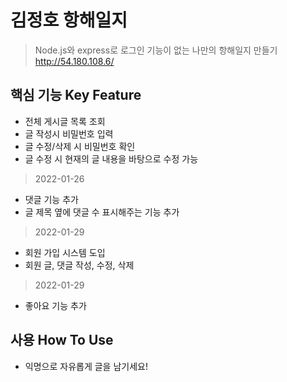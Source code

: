 # 김정호 항해일지



> Node.js와 express로 로그인 기능이 없는 나만의 항해일지 만들기
http://54.180.108.6/

## 핵심 기능  Key Feature
- 전체 게시글 목록 조회
- 글 작성시 비밀번호 입력
- 글 수정/삭제 시 비밀번호 확인
- 글 수정 시 현재의 글 내용을 바탕으로 수정 가능
> 2022-01-26
- 댓글 기능 추가
- 글 제목 옆에 댓글 수 표시해주는 기능 추가
> 2022-01-29
- 회원 가입 시스템 도입
- 회원 글, 댓글 작성, 수정, 삭제 
> 2022-01-29
- 좋아요 기능 추가

## 사용 How To Use
- 익명으로 자유롭게 글을 남기세요!
